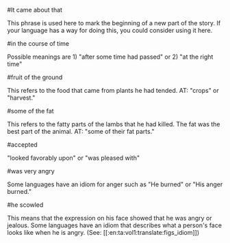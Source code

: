 #It came about that

This phrase is used here to mark the beginning of a new part of the story. If your language has a way for doing this, you could consider using it here.

#in the course of time

Possible meanings are 1) "after some time had passed" or 2) "at the right time"

#fruit of the ground

This refers to the food that came from plants he had tended. AT: "crops" or "harvest."

#some of the fat

This refers to the fatty parts of the lambs that he had killed. The fat was the best part of the animal. AT: "some of their fat parts."

#accepted

"looked favorably upon" or "was pleased with"

#was very angry

Some languages have an idiom for anger such as "He burned" or "His anger burned."

#he scowled

This means that the expression on his face showed that he was angry or jealous. Some languages have an idiom that describes what a person's face looks like when he is angry. (See: [[:en:ta:vol1:translate:figs_idiom]])
